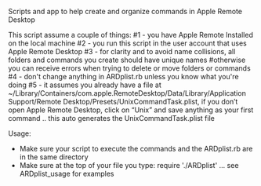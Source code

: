 Scripts and app to help create and organize commands in Apple Remote Desktop

This script assume a couple of things:
#1 - you have Apple Remote Installed on the local machine
#2 - you run this script in the user account that uses Apple Remote Desktop
#3 - for clarity and to avoid name collisions, all folders and commands you create should have unique names
#otherwise you can receive errors when trying to delete or move folders or commands
#4 - don't change anything in ARDplist.rb unless you know what you're doing
#5 - it assumes you already have a file at ~/Library/Containers/com.apple.RemoteDesktop/Data/Library/Application Support/Remote Desktop/Presets/UnixCommandTask.plist, if you don’t open Apple Remote Desktop, click on “Unix” and save anything as your first command .. this auto generates the UnixCommandTask.plist file

Usage:
- Make sure your script to execute the commands and the ARDplist.rb are in the same directory
- Make sure at the top of your file you type: require './ARDplist' ... see ARDplist_usage for examples
